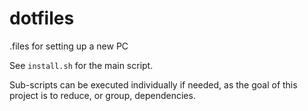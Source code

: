 # dotfiles

.files for setting up a new PC

See `install.sh` for the main script.

Sub-scripts can be executed individually if needed, as the goal of this
project is to reduce, or group, dependencies.

